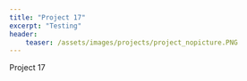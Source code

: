 ```yaml
---
title: "Project 17"
excerpt: "Testing"
header:
    teaser: /assets/images/projects/project_nopicture.PNG
---
```


Project 17